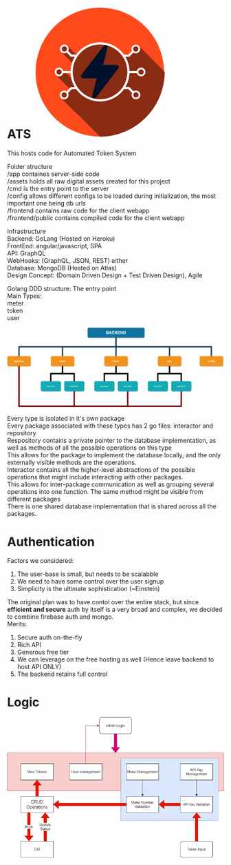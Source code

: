 # ATS ![logo](assets/logo/orange.png)

This hosts code for Automated Token System

Folder structure  
/app containes server-side code  
/assets holds all raw digital assets created for this project  
/cmd is the entry point to the server  
/config allows different configs to be loaded during initialization, the most important one being db urls  
/frontend contains raw code for the client webapp  
/frontend/public contains compiled code for the client webapp

Infrastructure  
Backend: GoLang (Hosted on Heroku)  
FrontEnd: angular/javascript, SPA  
API: GraphQL  
WebHooks: (GraphQL, JSON, REST) either  
Database: MongoDB (Hosted on Atlas)  
Design Concept: (Domain Driven Design + Test Driven Design), Agile

Golang DDD structure:
The entry point  
Main Types:  
meter  
token  
user

![structure](assets/structure.png)

Every type is isolated in it's own package  
Every package associated with these types has 2 go files: interactor and repository  
Respository contains a private pointer to the database implementation, as well as methods of all the possible operations on this type  
This allows for the package to implement the database locally, and the only externally visible methods are the operations.  
Interactor contains all the higher-level abstractions of the possible operations that might include interacting with other packages.  
This allows for inter-package communication as well as grouping several operations into one function. The same method might be visible from different packages  
There is one shared database implementation that is shared across all the packages.

# Authentication

Factors we considered:

1. The user-base is small, but needs to be scalabble
2. We need to have some control over the user signup
3. Simplicity is the ultimate sophistication (~Einstein)

The original plan was to have contol over the entire stack, but since **efficient and secure** auth by itself is a very broad and complex, we decided to combine firebase auth and mongo.  
Merits:

1. Secure auth on-the-fly
2. Rich API
3. Generous free tier
4. We can leverage on the free hosting as well (Hence leave backend to host API ONLY)
5. The backend retains full control

# Logic

![structure](assets/logic.png)
